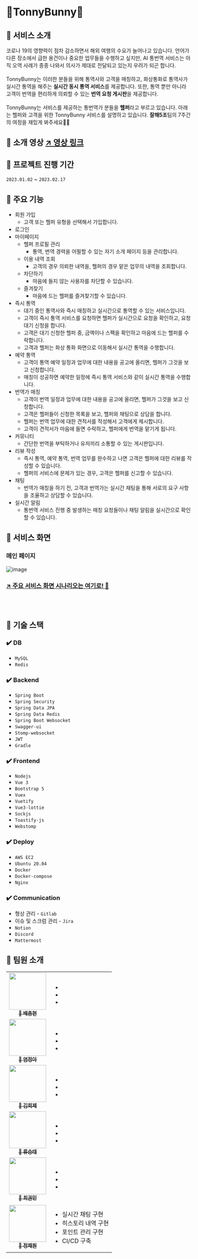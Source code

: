 # 🐰TonnyBunny🐰

## 🥕 서비스 소개

코로나 19의 영향력이 점차 감소하면서 해외 여행의 수요가 늘어나고 있습니다. 언어가 다른 장소에서 급한 용건이나 중요한 업무들을 수행하고 싶지만, AI 통번역 서비스는 아직 오역 사례가 종종 나와서 의사가 제대로 전달되고 있는지 우려가 되곤 합니다.
<br><br>
TonnyBunny는 이러한 분들을 위해 통역사와 고객을 매칭하고, 화상통화로 통역사가 실시간 통역을 해주는 **실시간 동시 통역 서비스**를 제공합니다.
또한, 통역 뿐만 아니라 고객이 번역을 편리하게 의뢰할 수 있는 **번역 요청 게시판**을 제공합니다.
<br><br>
TonnyBunny는 서비스를 제공하는 통번역가 분들을 **헬퍼**라고 부르고 있습니다. 아래는 헬퍼와 고객을 위한 TonnyBunny 서비스를 설명하고 있습니다. **잘해5조**팀의 7주간의 여정을 재밌게 봐주세요🥕🥕

## 🥕 소개 영상 [↗ 영상 링크](./_introduce/UCC.mp4)

## 🥕 프로젝트 진행 기간

`2023.01.02` ~ `2023.02.17`

## 🥕 주요 기능

-   회원 가입
    -   고객 또는 헬퍼 유형을 선택해서 가입합니다.
-   로그인
-   마이페이지
    -   헬퍼 프로필 관리
        -   통역, 번역 경력을 어필할 수 있는 자기 소개 페이지 등을 관리합니다.
    -   이용 내역 조회
        -   고객의 경우 의뢰한 내역을, 헬퍼의 경우 맡은 업무의 내역을 조회합니다.
    -   차단하기
        -   마음에 들지 않는 사용자를 차단할 수 있습니다.
    -   즐겨찾기
        -   마음에 드는 헬퍼를 즐겨찾기할 수 있습니다.
-   즉시 통역
    -   대기 중인 통역사와 즉시 매칭하고 실시간으로 통역할 수 있는 서비스입니다.
    -   고객이 즉시 통역 서비스를 요청하면 헬퍼가 실시간으로 요청을 확인하고, 요청 대기 신청을 합니다.
    -   고객은 대기 신청한 헬퍼 중, 금액이나 스펙을 확인하고 마음에 드는 헬퍼를 수락합니다.
    -   고객과 헬퍼는 화상 통화 화면으로 이동해서 실시간 통역을 수행합니다.
-   예약 통역
    -   고객이 통역 예약 일정과 업무에 대한 내용을 공고에 올리면, 헬퍼가 그것을 보고 신청합니다.
    -   매칭이 성공하면 예약한 일정에 즉시 통역 서비스와 같이 실시간 통역을 수행합니다.
-   번역가 매칭
    -   고객이 번역 일정과 업무에 대한 내용을 공고에 올리면, 헬퍼가 그것을 보고 신청합니다.
    -   고객은 헬퍼들이 신청한 목록을 보고, 헬퍼와 채팅으로 상담을 합니다.
    -   헬퍼는 번역 업무에 대한 견적서를 작성해서 고객에게 제시합니다.
    -   고객이 견적서가 마음에 들면 수락하고, 헬퍼에게 번역을 맡기게 됩니다.
-   커뮤니티
    -   간단한 번역을 부탁하거나 유저끼리 소통할 수 있는 게시판입니다.
-   리뷰 작성
    -   즉시 통역, 예약 통역, 번역 업무를 완수하고 나면 고객은 헬퍼에 대한 리뷰를 작성할 수 있습니다.
    -   헬퍼의 서비스에 문제가 있는 경우, 고객은 헬퍼를 신고할 수 있습니다.
-   채팅
    -   번역가 매칭을 하기 전, 고객과 번역가는 실시간 채팅을 통해 서로의 요구 사항을 조율하고 상담할 수 있습니다.
-   실시간 알림
    -   통번역 서비스 진행 중 발생하는 매칭 요청들이나 채팅 알림을 실시간으로 확인할 수 있습니다.

## 🥕 서비스 화면

### 메인 페이지

![image](./_introduce/main_page.png)

### [**↗ 주요 서비스 화면 시나리오는 여기로! 🐰**](./_introduce/%F0%9F%A5%95TonnyBunny%E2%80%99s%20Scenario%F0%9F%A5%95%20015243f0992646c7b3efe3240d97ccc9.md)

<br><br>

## 🥕 기술 스택

### ✔️ DB

-   `MySQL`
-   `Redis`

### ✔️ Backend

-   `Spring Boot`
-   `Spring Security`
-   `Spring Data JPA`
-   `Spring Data Redis`
-   `Spring Boot Websocket`
-   `Swagger-ui`
-   `Stomp-websocket`
-   `JWT`
-   `Gradle`

### ✔️ Frontend

-   `Nodejs`
-   `Vue 3`
-   `Bootstrap 5`
-   `Vuex`
-   `Vuetify`
-   `Vue3-lottie`
-   `Sockjs`
-   `Toastify-js`
-   `Webstomp`

### ✔️ Deploy

-   `AWS EC2`
-   `Ubuntu 20.04`
-   `Docker`
-   `Docker-compose`
-   `Nginx`

### ✔️ Communication

-   형상 관리 - `Gitlab`
-   이슈 및 스크럼 관리 - `Jira`
-   `Notion`
-   `Discord`
-   `Mattermost`

## 🥕 팀원 소개

<table>
  <tbody>
    <tr>
        <td align="center">
        <a href="https://github.com/baebug">
            <img src="https://avatars.githubusercontent.com/u/76019523?v=4" width="100px;"/>
            <br />
            <sub>👑 <b>배충현</b></sub>
        </a>
        </td>
        <td>
            <ul>
                <li></li>
                <li></li>
                <li></li>
            </ul>
        </td>
        </tr>
        <tr>
      <td align="center">
        <a href="https://github.com/yeomss">
            <img src="https://avatars.githubusercontent.com/u/50233862?v=4" width="100px;"/>
            <br />
            <sub>🐰 <b>염정아</b></sub>
        </a>
        </td>
        <td>
            <ul>
                <li></li>
                <li></li>
                <li></li>
            </ul>
        </td>
        </tr>
        <tr>
        <td align="center">
        <a href="https://github.com/heisje">
            <img src="https://avatars.githubusercontent.com/u/109322450?v=4" width="100px;"/>
            <br />
            <sub>🐰 <b>김희제</b></sub>
        </a>
        </td>
        <td>
            <ul>
                <li></li>
                <li></li>
                <li></li>
            </ul>
        </td>
        </tr>
        <tr>
        <td align="center">
        <a href="https://github.com/SeungtaeRyu">
            <img src="https://avatars.githubusercontent.com/u/81846487?v=4" width="100px;"/>
            <br />
            <sub>🐰 <b>류승태</b></sub>
        </a>
        </td>
        <td>
            <ul>
                <li></li>
                <li></li>
                <li></li>
            </ul>
        </td>
        </tr>
        <tr>
        <td align="center">
        <a href="https://github.com/Hello1Robot">
            <img src="https://avatars.githubusercontent.com/u/109326426?v=4" width="100px;"/>
            <br />
            <sub>🐰 <b>최권민</b></sub>
        </a>
        </td>
        <td>
            <ul>
                <li></li>
                <li></li>
                <li></li>
            </ul>
        </td>
        </tr>
        <tr>
        <td align="center">
        <a href="https://github.com/noonmap">
            <img src="https://avatars.githubusercontent.com/u/36250213?v=4" width="100px;"/>
            <br />
            <sub>🐰 <b>정채원</b></sub>
        </a>
        </td>
        <td>
            <ul>
                <li>실시간 채팅 구현</li>
                <li>히스토리 내역 구현</li>
                <li>포인트 관리 구현</li>
                <li>CI/CD 구축</li>
            </ul>
        </td>
        </tr>
    </tr>
    </tbody>
</table>
